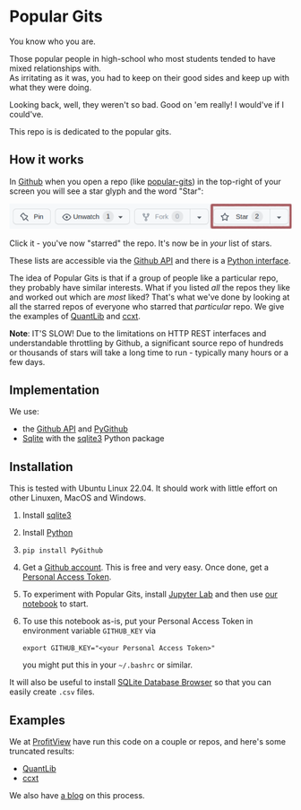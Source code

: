 # Popular Gits

You know who you are.

Those popular people in high-school who most students tended to have mixed relationships with.  
As irritating as it was, you had to keep on their good sides and keep up with what they were doing.

Looking back, well, they weren't so bad.  Good on 'em really!  I would've if I could've.

This repo is is dedicated to the popular gits.

## How it works

In [Github](https://github.com) when you open a repo (like [popular-gits](https://github.com/profitviews/popular-gits)) 
in the top-right of your screen you will see a star glyph and the word "Star":

![Star example](/assets/images/github_top_right.png)

Click it - you've now "starred" the repo.  It's now be in _your_ list of stars.

These lists are accessible via the [Github API](https://docs.github.com/en/rest) and there is a [Python interface](https://github.com/PyGithub/PyGithub).

The idea of Popular Gits is that if a group of people like a particular repo, they probably have similar interests.
What if you listed _all_ the repos they like and worked out which are _most_ liked?
That's what we've done by looking at all the starred repos of everyone who starred that _particular_ repo.
We give the examples of [QuantLib](/Quantlib.md) and [ccxt](/ccxt.md).

**Note**: IT'S SLOW!  Due to the limitations on HTTP REST interfaces and understandable throttling by Github, 
a significant source repo of hundreds or thousands of stars will take a long time to run - 
typically many hours or a few days.

## Implementation

We use:
* the [Github API](https://docs.github.com/en/rest) and [PyGithub](https://github.com/PyGithub/PyGithub)
* [Sqlite](https://www.sqlite.org/index.html) with the [sqlite3](https://docs.python.org/3/library/sqlite3.html) Python package

## Installation

This is tested with Ubuntu Linux 22.04.  It should work with little effort on other Linuxen, MacOS and Windows.

1. Install [sqlite3](https://www.sqlite.org/download.html)
1. Install [Python](https://www.python.org/)
1. `pip install PyGithub`
1. Get a [Github account](https://github.com).  This is free and very easy.
   Once done, get a [Personal Access Token](https://github.com/settings/tokens).
1. To experiment with Popular Gits, install [Jupyter Lab](https://jupyter.org/install) and then use [our notebook](/popular_gits.ipynb) to start.
1. To use this notebook as-is, put your Personal Access Token in environment variable `GITHUB_KEY` via

   ```shell
   export GITHUB_KEY="<your Personal Access Token>"
   ```

   you might put this in your `~/.bashrc` or similar.


It will also be useful to install [SQLite Database Browser](https://sqlitebrowser.org/) so 
that you can easily create `.csv` files.

## Examples

We at [ProfitView](https://profitview.net) have run this code on a couple or repos, and here's some truncated results:
* [QuantLib](/Quantlib.md)
* [ccxt](/ccxt.md)

We also have [a blog](https://profitview.net/blog/open-source-trading-projects) on this process.
